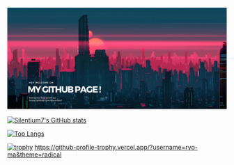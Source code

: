 <!-- header -->
![Cover](https://github.com/Silentium7/Silentium7/blob/main/assets/MY%20GITHUB%20PAGE%20v3.png)
<!-- score -->
[![Silentium7's GitHub stats](https://github-readme-stats.vercel.app/api?username=Silentium7&theme=radical)](https://github.com/Silentium7/github-readme-stats)
<!-- Languages -->
[![Top Langs](https://github-readme-stats.vercel.app/api/top-langs/?username=Silentium7&layout=compact&theme=radical)](https://github.com/Silentium7/github-readme-stats)


[![trophy](https://github-profile-trophy.vercel.app/?username=Silentium7)](https://github.com/Silentium7/github-profile-trophy)
https://github-profile-trophy.vercel.app/?username=ryo-ma&theme=radical











<!--
________________________________________________________________________________________________________________________________

WEBSITES:
https://naereen.github.io/badges/
________________________________________________________________________________________________________________________________


**Silentium7/Silentium7** is a ✨ _special_ ✨ repository because its `README.md` (this file) appears on your GitHub profile.

Here are some ideas to get you started:

- 🔭 I’m currently working on ...
- 🌱 I’m currently learning ...
- 👯 I’m looking to collaborate on ...
- 🤔 I’m looking for help with ...
- 💬 Ask me about ...
- 📫 How to reach me: ...
- 😄 Pronouns: ...
- ⚡ Fun fact: ...
________________________________________________________________________________________________________________________________
-->
